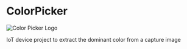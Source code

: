 # ColorPicker
![Color Picker Logo](https://github.com/skambuilds/ColorPicker/CPLogo/CPLogo.png)

IoT device project to extract the dominant color from a capture image
